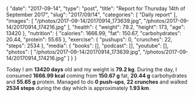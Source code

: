 {
    "date": "2017-09-14",
    "type": "post",
    "title": "Report for Thursday 14th of September 2017",
    "slug": "2017\/09\/14",
    "categories": [
        "Daily report"
    ],
    "images": [
        "\/photos\/2017-09-14\/20170914_173639.jpg",
        "\/photos\/2017-09-14\/20170914_174216.jpg"
    ],
    "health": {
        "weight": 79.2,
        "height": 173,
        "age": 13420
    },
    "nutrition": {
        "calories": 1666.99,
        "fat": 150.67,
        "carbohydrates": 20.44,
        "protein": 55.65
    },
    "exercise": {
        "pushups": 0,
        "crunches": 22,
        "steps": 2534
    },
    "media": {
        "books": [],
        "podcast": [],
        "youtube": [],
        "photos": [
            "\/photos\/2017-09-14\/20170914_173639.jpg",
            "\/photos\/2017-09-14\/20170914_174216.jpg"
        ]
    }
}

Today I am <strong>13420 days</strong> old and my weight is <strong>79.2 kg</strong>. During the day, I consumed <strong>1666.99 kcal</strong> coming from <strong>150.67 g</strong> fat, <strong>20.44 g</strong> carbohydrates and <strong>55.65 g</strong> protein. Managed to do <strong>0 push-ups</strong>, <strong>22 crunches</strong> and walked <strong>2534 steps</strong> during the day which is approximately <strong>1.93 km</strong>.